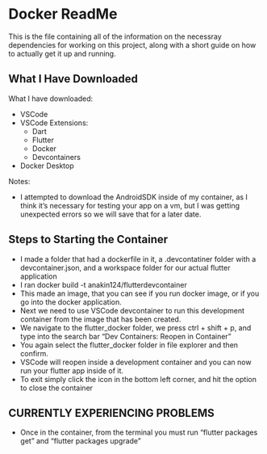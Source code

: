 # Docker ReadMe
 This is the file containing all of the information on the necessray dependencies for working on this project, along with a short guide on how to actually get it up and running.
 
## What I Have Downloaded
What I have downloaded:
- VSCode
- VSCode Extensions:
	- Dart
	- Flutter
	- Docker
	- Devcontainers	
- Docker Desktop


Notes:
- I attempted to download the AndroidSDK inside of my container, as I think it’s necessary for testing your app on a vm, but I was getting unexpected errors so we will save that for a later date.


## Steps to Starting the Container
- I made a folder that had a dockerfile in it, a .devcontatiner folder with a devcontainer.json, and a workspace folder for our actual flutter application
- I ran docker build -t anakin124/flutterdevcontainer
- This made an image, that you can see if you run docker image, or if you go into the docker application.
- Next we need to use VSCode devcontainer to run this development container from the image that has been created.
- We navigate to the flutter_docker folder, we press ctrl + shift + p, and type into the search bar “Dev Containers: Reopen in Container”
- You again select the flutter_docker folder in file explorer and then confirm.
- VSCode will reopen inside a development container and you can now run your flutter app inside of it.
- To exit simply click the icon in the bottom left corner, and hit the option to close the container

## CURRENTLY EXPERIENCING PROBLEMS
- Once in the container, from the terminal you must run “flutter packages get” and “flutter packages upgrade”